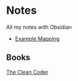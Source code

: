 # Notes
All my notes with Obsidian

- [Example Mapping](Example%20mapping.md)

## Books

[The Clean Coder](_the-clean-coder.md)
